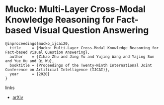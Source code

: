 # Mucko: Multi-Layer Cross-Modal Knowledge Reasoning for Fact-based Visual Question Answering

```
@inproceedings{mucko_ijcai20,
  title     = {Mucko: Multi-Layer Cross-Modal Knowledge Reasoning for Fact-based Visual Question Answering},
  author    = {Zihao Zhu and Jing Yu and Yujing Wang and Yajing Sun and Yue Hu and Qi Wu},
  booktitle = {Proceedings of the Twenty-Ninth International Joint Conference on Artificial Intelligence (IJCAI)},
  year      = {2020}
}
```

links
- [arXiv](https://arxiv.org/abs/2006.09073)
